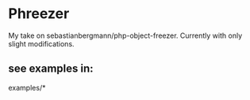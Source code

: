 # Phreezer

My take on sebastianbergmann/php-object-freezer.  Currently with only slight modifications.

## see examples in:

examples/*
